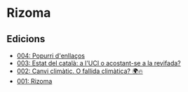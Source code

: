 # Rizoma

## Edicions

- [004: Popurri d'enllaços](/rizoma/004/)
- [003: Estat del català: a l'UCI o acostant-se a la revifada?](/rizoma/003/)
- [002: Canvi climàtic. O fallida climàtica? 🌍🔥](/rizoma/002/)
- [001: Rizoma](/rizoma/001/)
